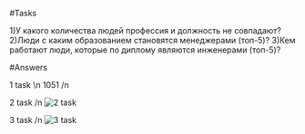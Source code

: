 #Tasks

1)У какого количества людей профессия и должность не совпадают?
2)Люди с каким образованием становятся менеджерами (топ-5)?
3)Кем работают люди, которые по диплому являются инженерами (топ-5)? 

#Answers

1 task \n
1051 /n

2 task /n
![2 task](https://github.com/sHakalUF/da/blob/main/2%20task.jpg)

3 task /n
![3 task](https://github.com/sHakalUF/da/blob/main/3%20task.jpg)
